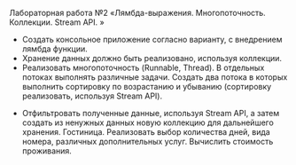 Лабораторная работа №2 «Лямбда-выражения. Многопоточность. 
Коллекции. Stream API. »
- Создать консольное приложение согласно варианту, с внедрением лямбда 
функции. 
- Хранение данных должно быть реализовано, используя коллекции.
- Реализовать многопоточность (Runnable, Thread). В отдельных потоках 
выполнять различные задачи. Создать два потока в которых выполнить 
сортировку по возрастанию и убыванию (сортировку реализовать, используя 
Stream API).
* Отфильтровать полученные данные, используя Stream API, а затем создать 
из ненужных данных новую коллекцию для дальнейшего хранения. 
Гостиница. Реализовать выбор количества дней, вида номера, различных 
дополнительных услуг. Вычислить стоимость проживания.
